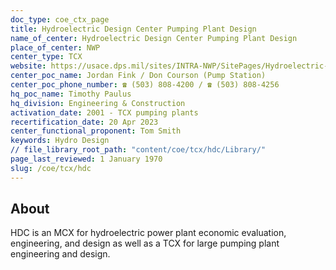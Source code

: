 ```yaml
---
doc_type: coe_ctx_page
title: Hydroelectric Design Center Pumping Plant Design
name_of_center: Hydroelectric Design Center Pumping Plant Design
place_of_center: NWP
center_type: TCX
website: https://usace.dps.mil/sites/INTRA-NWP/SitePages/Hydroelectric-Design-Center.aspx
center_poc_name: Jordan Fink / Don Courson (Pump Station)
center_poc_phone_number: ☎ (503) 808-4200 / ☎ (503) 808-4256
hq_poc_name: Timothy Paulus
hq_division: Engineering & Construction
activation_date: 2001 - TCX pumping plants
recertification_date: 20 Apr 2023
center_functional_proponent: Tom Smith
keywords: Hydro Design
// file_library_root_path: "content/coe/tcx/hdc/Library/"
page_last_reviewed: 1 January 1970
slug: /coe/tcx/hdc
---
```


## About

HDC is an MCX for hydroelectric power plant economic evaluation, engineering, and design as well as a TCX for large pumping plant engineering and design.


